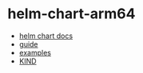 helm-chart-arm64
================

- [helm chart docs](https://helm.sh/docs/topics/chart_repository/)
- [guide](https://faun.pub/how-to-host-helm-chart-repository-on-github-b76c854e1462)
- [examples](https://hub.docker.com/u/arm64v8)
- [KIND](https://kind.sigs.k8s.io/)